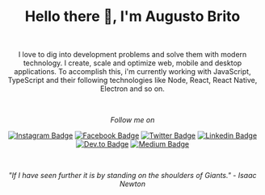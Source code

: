 <div align="center" >
  
  </div>
  
  <h1 align="center">Hello there 👋, I'm Augusto Brito</h1>
  
  <br />
  
  <p align="center">
  I love to dig into development problems and solve them with modern technology. I create, scale and optimize web, mobile and desktop applications. To accomplish this, i'm currently working with JavaScript, TypeScript and their following technologies like Node, React, React Native, Electron and so on.
  </p>
  
  <br />
  
  <div align="center"> 
  
  <p align="center">
    <i>Follow me on</i>
  </p>
    
  [![Instagram Badge](https://img.shields.io/badge/-Instagram-282828?style=for-the-badge&logo=instagram&logoColor=A89984&link=https://www.instagram.com/augustobritodev)](https://www.instagram.com/augustobritodev) 
  [![Facebook Badge](https://img.shields.io/badge/-Facebook-282828?style=for-the-badge&logo=facebook&logoColor=A89984&link=https://www.facebook.com/augustobritodev)](https://www.facebook.com/augustobritodev)
  [![Twitter Badge](https://img.shields.io/badge/-Twitter-282828?style=for-the-badge&4&logo=twitter&logoColor=A89984&link=https://twitter.com/augustobritodev)](https://twitter.com/augustobritodev) 
  [![Linkedin Badge](https://img.shields.io/badge/-Linkedin-282828?style=for-the-badge&logo=Linkedin&logoColor=A89984&link=https://www.linkedin.com/in/augustobritodev)](https://www.linkedin.com/in/augustobritodev) 
  [![Dev.to Badge](https://img.shields.io/badge/-dev.to-282828?style=for-the-badge&logo=dev.to&logoColor=A89984&link=https://dev.to/@augustobritodev)](https://dev.to/@augustobritodev)
  [![Medium Badge](https://img.shields.io/badge/-Medium-282828?style=for-the-badge&logo=medium&logoColor=A89984&link=https://medium.com/@augustobritodev)](https://medium.com/@augustobritodev)
  
  </div>
  
  <br />
  
  <p align="center">
   <i>"If I have seen further it is by standing on the shoulders of Giants." - Isaac Newton</i>
  </p>
  
